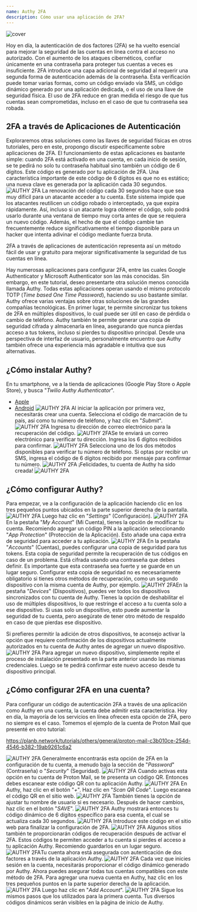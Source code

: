 ```yaml
---
name: Authy 2FA
description: Cómo usar una aplicación de 2FA?
---
```

![cover](assets/cover.webp)

Hoy en día, la autenticación de dos factores (2FA) se ha vuelto esencial para mejorar la seguridad de las cuentas en línea contra el acceso no autorizado. Con el aumento de los ataques cibernéticos, confiar únicamente en una contraseña para proteger tus cuentas a veces es insuficiente. 2FA introduce una capa adicional de seguridad al requerir una segunda forma de autenticación además de la contraseña. Esta verificación puede tomar varias formas, como un código enviado vía SMS, un código dinámico generado por una aplicación dedicada, o el uso de una llave de seguridad física. El uso de 2FA reduce en gran medida el riesgo de que tus cuentas sean comprometidas, incluso en el caso de que tu contraseña sea robada.

## 2FA a través de Aplicaciones de Autenticación

Exploraremos otras soluciones como las llaves de seguridad físicas en otros tutoriales, pero en este, propongo discutir específicamente sobre aplicaciones de 2FA. El funcionamiento de estas aplicaciones es bastante simple: cuando 2FA está activado en una cuenta, en cada inicio de sesión, se te pedirá no solo tu contraseña habitual sino también un código de 6 dígitos. Este código es generado por tu aplicación de 2FA. Una característica importante de este código de 6 dígitos es que no es estático; una nueva clave es generada por la aplicación cada 30 segundos.
![AUTHY 2FA](assets/notext/01.webp)
La renovación del código cada 30 segundos hace que sea muy difícil para un atacante acceder a tu cuenta. Este sistema impide que los atacantes reutilicen un código robado o interceptado, ya que expira rápidamente. Así, incluso si un atacante logra obtener el código, solo podrá usarlo durante una ventana de tiempo muy corta antes de que se requiera un nuevo código. Además, el hecho de que el código cambie tan frecuentemente reduce significativamente el tiempo disponible para un hacker que intenta adivinar el código mediante fuerza bruta.

2FA a través de aplicaciones de autenticación representa así un método fácil de usar y gratuito para mejorar significativamente la seguridad de tus cuentas en línea.

Hay numerosas aplicaciones para configurar 2FA, entre las cuales Google Authenticator y Microsoft Authenticator son las más conocidas. Sin embargo, en este tutorial, deseo presentarte otra solución menos conocida llamada Authy. Todas estas aplicaciones operan usando el mismo protocolo TOTP (*Time based One Time Password*), haciendo su uso bastante similar.
Authy ofrece varias ventajas sobre otras soluciones de las grandes compañías tecnológicas. En primer lugar, te permite sincronizar tus tokens de 2FA en múltiples dispositivos, lo cual puede ser útil en caso de pérdida o cambio de teléfono. Authy también te permite generar una copia de seguridad cifrada y almacenarla en línea, asegurando que nunca pierdas acceso a tus tokens, incluso si pierdes tu dispositivo principal. Desde una perspectiva de interfaz de usuario, personalmente encuentro que Authy también ofrece una experiencia más agradable e intuitiva que sus alternativas.

## ¿Cómo instalar Authy?

En tu smartphone, ve a la tienda de aplicaciones (Google Play Store o Apple Store), y busca "*Twilio Authy Authenticator*".

- [Apple](https://apps.apple.com/us/app/twilio-authy/id494168017)
- [Android](https://play.google.com/store/apps/details?id=com.authy.authy)
![AUTHY 2FA](assets/notext/02.webp)
Al iniciar la aplicación por primera vez, necesitarás crear una cuenta. Selecciona el código de marcación de tu país, así como tu número de teléfono, y haz clic en "*Submit*".
![AUTHY 2FA](assets/notext/03.webp)
Ingresa tu dirección de correo electrónico para la recuperación del código.
![AUTHY 2FA](assets/notext/04.webp)Se te enviará un correo electrónico para verificar tu dirección. Ingresa los 6 dígitos recibidos para confirmar.
![AUTHY 2FA](assets/notext/05.webp)
Selecciona uno de los dos métodos disponibles para verificar tu número de teléfono. Si optas por recibir un SMS, ingresa el código de 6 dígitos recibido por mensaje para confirmar tu número.
![AUTHY 2FA](assets/notext/06.webp)
¡Felicidades, tu cuenta de Authy ha sido creada!
![AUTHY 2FA](assets/notext/07.webp)
## ¿Cómo configurar Authy?

Para empezar, ve a la configuración de la aplicación haciendo clic en los tres pequeños puntos ubicados en la parte superior derecha de la pantalla.
![AUTHY 2FA](assets/notext/08.webp)
Luego haz clic en "*Settings*" (Configuración).
![AUTHY 2FA](assets/notext/09.webp)
En la pestaña "*My Account*" (Mi Cuenta), tienes la opción de modificar tu cuenta. Recomiendo agregar un código PIN a la aplicación seleccionando "*App Protection*" (Protección de la Aplicación). Esto añade una capa extra de seguridad para acceder a tu aplicación.
![AUTHY 2FA](assets/notext/10.webp)
En la pestaña "*Accounts*" (Cuentas), puedes configurar una copia de seguridad para tus tokens. Esta copia de seguridad permite la recuperación de tus códigos en caso de un problema. Está cifrada usando una contraseña que debes definir. Es importante que esta contraseña sea fuerte y se guarde en un lugar seguro. Configurar esta copia de seguridad no es necesariamente obligatorio si tienes otros métodos de recuperación, como un segundo dispositivo con la misma cuenta de Authy, por ejemplo.
![AUTHY 2FA](assets/notext/11.webp)En la pestaña "*Devices*" (Dispositivos), puedes ver todos los dispositivos sincronizados con tu cuenta de Authy. Tienes la opción de deshabilitar el uso de múltiples dispositivos, lo que restringe el acceso a tu cuenta solo a ese dispositivo. Si usas solo un dispositivo, esto puede aumentar la seguridad de tu cuenta, pero asegúrate de tener otro método de respaldo en caso de que pierdas ese dispositivo.

Si prefieres permitir la adición de otros dispositivos, te aconsejo activar la opción que requiere confirmación de los dispositivos actualmente autorizados en tu cuenta de Authy antes de agregar un nuevo dispositivo.
![AUTHY 2FA](assets/notext/12.webp)
Para agregar un nuevo dispositivo, simplemente repite el proceso de instalación presentado en la parte anterior usando las mismas credenciales. Luego se te pedirá confirmar este nuevo acceso desde tu dispositivo principal.

## ¿Cómo configurar 2FA en una cuenta?

Para configurar un código de autenticación 2FA a través de una aplicación como Authy en una cuenta, la cuenta debe admitir esta característica. Hoy en día, la mayoría de los servicios en línea ofrecen esta opción de 2FA, pero no siempre es el caso. Tomemos el ejemplo de la cuenta de Proton Mail que presenté en otro tutorial:

https://planb.network/tutorials/others/general/proton-mail-c3b010ce-254d-4546-b382-19ab9261c6a2

![AUTHY 2FA](assets/notext/13.webp)
Generalmente encontrarás esta opción de 2FA en la configuración de tu cuenta, a menudo bajo la sección de "*Password*" (Contraseña) o "*Security*" (Seguridad).
![AUTHY 2FA](assets/notext/14.webp)
Cuando activas esta opción en tu cuenta de Proton Mail, se te presenta un código QR. Entonces debes escanear este código QR con tu aplicación Authy.
![AUTHY 2FA](assets/notext/15.webp)
En Authy, haz clic en el botón "*+*".
Haz clic en "*Scan QR Code*". Luego escanea el código QR en el sitio web. ![AUTHY 2FA](assets/notext/17.webp)
También tienes la opción de ajustar tu nombre de usuario si es necesario. Después de hacer cambios, haz clic en el botón "*SAVE*".
![AUTHY 2FA](assets/notext/18.webp)
Authy mostrará entonces tu código dinámico de 6 dígitos específico para esa cuenta, el cual se actualiza cada 30 segundos.
![AUTHY 2FA](assets/notext/19.webp)
Introduce este código en el sitio web para finalizar la configuración de 2FA.
![AUTHY 2FA](assets/notext/20.webp)
Algunos sitios también te proporcionarán códigos de recuperación después de activar el 2FA. Estos códigos te permiten acceder a tu cuenta si pierdes el acceso a tu aplicación Authy. Recomiendo guardarlos en un lugar seguro.
![AUTHY 2FA](assets/notext/21.webp)Tu cuenta ahora está asegurada con autenticación de dos factores a través de la aplicación Authy.
![AUTHY 2FA](assets/notext/22.webp)
Cada vez que inicies sesión en la cuenta, necesitarás proporcionar el código dinámico generado por Authy. Ahora puedes asegurar todas tus cuentas compatibles con este método de 2FA. Para agregar una nueva cuenta en Authy, haz clic en los tres pequeños puntos en la parte superior derecha de la aplicación.
![AUTHY 2FA](assets/notext/23.webp)
Luego haz clic en "*Add Account*".
![AUTHY 2FA](assets/notext/24.webp)
Sigue los mismos pasos que los utilizados para la primera cuenta. Tus diversos códigos dinámicos serán visibles en la página de inicio de Authy.